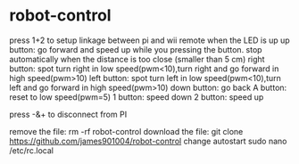 # robot-control

press 1+2 to setup linkage between pi and wii remote when the LED is up
up button: go forward and speed up while you pressing the button. stop automatically when the distance is too close (smaller than 5 cm)
right button: spot turn right in low speed(pwm<10),turn right and go forward in high speed(pwm>10)
left button: spot turn left in low speed(pwm<10),turn left and go forward in high speed(pwm>10)
down button: go back
A button: reset to low speed(pwm=5)
1 button: speed down
2 button: speed up

press -&+ to disconnect from PI

remove the file: rm -rf robot-control
download the file: git clone https://github.com/james901004/robot-control
change autostart sudo nano /etc/rc.local
